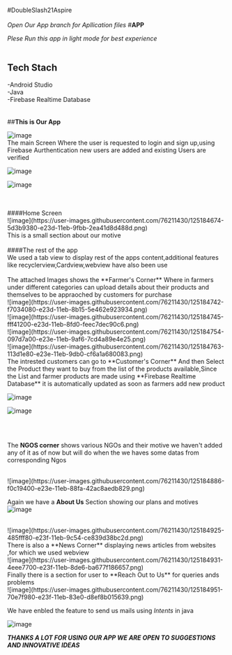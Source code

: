 #DoubleSlash21Aspire
<br />
<br />
_Open Our App branch for Apllication  files_
#**APP**
<br />

_Plese Run this app in light mode for best experience_
<br />
<br />
## **Tech Stach** <br/>
-Android Studio <br />
-Java<br />
-Firebase Realtime Database<br />
<br />
<br />
##**This is Our App**<br />

![image](https://user-images.githubusercontent.com/76211430/125184617-f7e7a280-e23c-11eb-94fb-8511fbc17ff5.png)
<br />
The main Screen Where the user is requested to login and sign up,using Firebase Aurthentication new users are added and existing Users are verified<br />

![image](https://user-images.githubusercontent.com/76211430/125184661-34b39980-e23d-11eb-9ccf-d2b10f59712a.png)

![image](https://user-images.githubusercontent.com/76211430/125184666-3d0bd480-e23d-11eb-83c0-eb350b52219c.png)

<br />
<br />
####Home Screen <br />
![image](https://user-images.githubusercontent.com/76211430/125184674-5d3b9380-e23d-11eb-9fbb-2ea41d8d488d.png)
<br />
This is a small section about our motive
<br />
<br />
####The rest of the app<br />
We used  a tab view to display rest of the apps content,additional features like recyclerview,Cardview,webview have also been use
<br />
<br />
The attached Images shows the **Farmer's Corner** Where in farmers under different categories can upload details about their products and themselves to be appraoched by customers for purchase
<br />
![image](https://user-images.githubusercontent.com/76211430/125184742-f7034080-e23d-11eb-8b15-5e462e923934.png)
<br />
![image](https://user-images.githubusercontent.com/76211430/125184745-fff41200-e23d-11eb-8fd0-feec7dec90c6.png)

<br />
![image](https://user-images.githubusercontent.com/76211430/125184754-097d7a00-e23e-11eb-9af6-7cd4a89e4e25.png)
<br />
![image](https://user-images.githubusercontent.com/76211430/125184763-113d1e80-e23e-11eb-9db0-cf6a1a680083.png)
<br />
The intrested customers can go to **Customer's Corner** And then Select the Product they want to buy from the list of the products available,Since the List and farmer products are made using **Firebase Realtime Database** it is automatically updated as soon as farmers add new product<br />


![image](https://user-images.githubusercontent.com/76211430/125184860-b3f59d00-e23e-11eb-95e3-bbed3e1b61ab.png)
<br />

![image](https://user-images.githubusercontent.com/76211430/125184848-9fb1a000-e23e-11eb-8e05-8374c0f0bf43.png)

<br />
<br />

The **NGOS corner** shows various NGOs and their motive we haven't added any of it as of now but will do when the we haves some datas from corresponding Ngos

<br />
![image](https://user-images.githubusercontent.com/76211430/125184886-f0c19400-e23e-11eb-88fa-42ac8aedb829.png)
<br />

Again we have a **About Us** Section showing our plans and motives<br />
![image](https://user-images.githubusercontent.com/76211430/125184902-10f15300-e23f-11eb-8722-df71eed189ac.png)

<br />
![image](https://user-images.githubusercontent.com/76211430/125184925-485fff80-e23f-11eb-9c54-ce839d38bc2d.png)

<br />
There is also a **News Corner** displaying news articles from websites ,for which we used webview<br />
![image](https://user-images.githubusercontent.com/76211430/125184931-4eee7700-e23f-11eb-8de6-ba677f186657.png)

<br />
Finally there is a section for user to **Reach Out to Us** for queries ands problems<br />
![image](https://user-images.githubusercontent.com/76211430/125184951-70e7f980-e23f-11eb-83e0-d8ef8b015639.png)

We have enbled the feature to send us mails using _Intents_ in java

![image](https://user-images.githubusercontent.com/76211430/125184981-8fe68b80-e23f-11eb-8abe-5001df778cfe.png)



**_THANKS A LOT FOR USING OUR APP WE ARE OPEN TO SUGGESTIONS AND INNOVATIVE IDEAS_**






